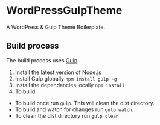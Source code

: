 # WordPressGulpTheme

A WordPress & Gulp Theme Boilerplate.

## Build process

The build process uses [Gulp](http://gulpjs.com/).

1. Install the latest version of [Node.js](https://nodejs.org/en/)
2. Install Gulp globally `npm install gulp -g`
3. Install the dependancies locally `npm install`
4. To build:
  * To build once run `gulp`. This will clean the dist directory.
  * To build and watch for changes run `gulp watch`.
  * To clean the dist directory run `gulp clean`
